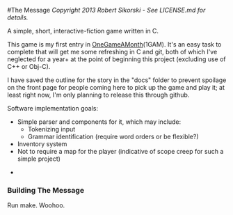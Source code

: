 #The Message
*Copyright 2013 Robert Sikorski - See LICENSE.md for details.*

A simple, short, interactive-fiction game written in C.

This game is my first entry in [OneGameAMonth](onegameamonth.com)(1GAM). It's an easy task to 
complete that will get me some refreshing in C and git, both of which I've neglected
for a year+ at the point of beginning this project (excluding use of C++ or Obj-C).

I have saved the outline for the story in the "docs" folder to prevent spoilage on the front
page for people coming here to pick up the game and play it; at least right now, I'm only
planning to release this through github.

Software implementation goals:
* Simple parser and components for it, which may include:
  * Tokenizing input
  * Grammar identification (require word orders or be flexible?)
* Inventory system
* Not to require a map for the player (indicative of scope creep for such a simple project)

-

### Building The Message
Run make. Woohoo.
